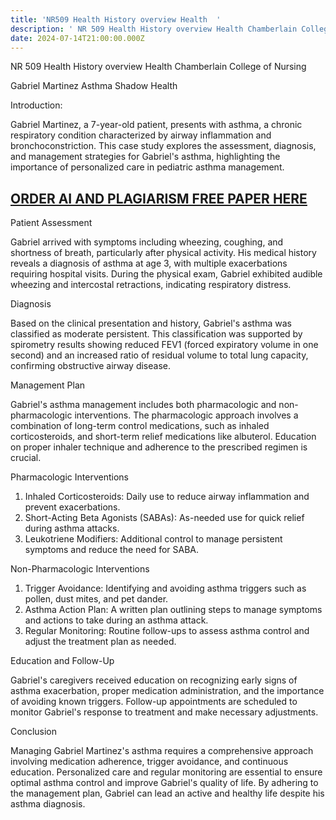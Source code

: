 ```yaml
---
title: 'NR509 Health History overview Health  '
description: ' NR 509 Health History overview Health Chamberlain College of Nursing'
date: 2024-07-14T21:00:00.000Z
---
```


 NR 509 Health History overview Health Chamberlain College of Nursing

Gabriel Martinez Asthma Shadow Health

Introduction: 

Gabriel Martinez, a 7-year-old patient, presents with asthma, a chronic respiratory condition characterized by airway inflammation and bronchoconstriction. This case study explores the assessment, diagnosis, and management strategies for Gabriel's asthma, highlighting the importance of personalized care in pediatric asthma management.

## [ORDER AI AND PLAGIARISM FREE PAPER HERE](https://nursingschooltutors.com/)

Patient Assessment

Gabriel arrived with symptoms including wheezing, coughing, and shortness of breath, particularly after physical activity. His medical history reveals a diagnosis of asthma at age 3, with multiple exacerbations requiring hospital visits. During the physical exam, Gabriel exhibited audible wheezing and intercostal retractions, indicating respiratory distress.

Diagnosis

Based on the clinical presentation and history, Gabriel's asthma was classified as moderate persistent. This classification was supported by spirometry results showing reduced FEV1 (forced expiratory volume in one second) and an increased ratio of residual volume to total lung capacity, confirming obstructive airway disease.

Management Plan

Gabriel's asthma management includes both pharmacologic and non-pharmacologic interventions. The pharmacologic approach involves a combination of long-term control medications, such as inhaled corticosteroids, and short-term relief medications like albuterol. Education on proper inhaler technique and adherence to the prescribed regimen is crucial.

Pharmacologic Interventions

1. Inhaled Corticosteroids: Daily use to reduce airway inflammation and prevent exacerbations.
2. Short-Acting Beta Agonists (SABAs): As-needed use for quick relief during asthma attacks.
3. Leukotriene Modifiers: Additional control to manage persistent symptoms and reduce the need for SABA.

Non-Pharmacologic Interventions

1. Trigger Avoidance: Identifying and avoiding asthma triggers such as pollen, dust mites, and pet dander.
2. Asthma Action Plan: A written plan outlining steps to manage symptoms and actions to take during an asthma attack.
3. Regular Monitoring: Routine follow-ups to assess asthma control and adjust the treatment plan as needed.

Education and Follow-Up

Gabriel's caregivers received education on recognizing early signs of asthma exacerbation, proper medication administration, and the importance of avoiding known triggers. Follow-up appointments are scheduled to monitor Gabriel's response to treatment and make necessary adjustments.

Conclusion

Managing Gabriel Martinez's asthma requires a comprehensive approach involving medication adherence, trigger avoidance, and continuous education. Personalized care and regular monitoring are essential to ensure optimal asthma control and improve Gabriel's quality of life. By adhering to the management plan, Gabriel can lead an active and healthy life despite his asthma diagnosis.
